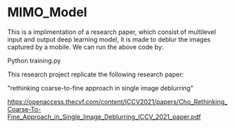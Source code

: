 # MIMO_Model

This is a implimentation of a research paper, which consist of multilevel input and output deep learning model, it is made to deblur the images captured by a mobile. We can run the above code by:

Python training.py

This research project replicate the following research paper:

"rethinking coarse-to-fine approach in single image deblurring"

https://openaccess.thecvf.com/content/ICCV2021/papers/Cho_Rethinking_Coarse-To-Fine_Approach_in_Single_Image_Deblurring_ICCV_2021_paper.pdf
